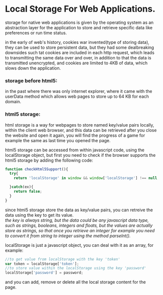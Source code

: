 # Local Storage For Web Applications.
storage for native web applications is given by the operating system as an abstraction layer for the application to store and retrieve specific data like preferences or run time status.<br>

in the early of web's history, cookies war invented(type of storing data), they can be used to store persistent data, but they had some dealbreaking downsides such tat cookies are included in each http request, which leads to transmitting the same data over and over, in addition to that the data is transmitted unencrypted, and cookies are limited to 4KB of data, which slows down the application.<br>

### storage before html5:
in the past where there was only internet explorer, where it came with the userData method which allows web pages to store up to 64 KB for each domain.


### html5 storage:
html storage is a way for webpages to store named key/value pairs locally, within the client web browser, and this data can be retrieved after you close the website and open it again, you will find the progress of a game for example the same as last time you opened the page.<br>

html5 storage can be accessed from within javascript code, using the localStorage object, but first you need to check if the browser supports the html5 storage by adding the following code:<br>

```javascript
function checkHtml5Support(){
  try{
    return 'localStorage' in window && window['localStorage'] !== null;

  }catch(ex){
    return false;
  }
}

```

since html5 storage store the data as key/value pairs, you can retreive the data using the key to get its value.<br>
*the key is always string, but the data could be any javascript data type, such as strings, booleans, integers and floats, but the values are actually store as strings, so that once you retrieve an integer for example you need to convert it from string to integer using the method parseInt().* <br>

localStorage is just a javascript object, you can deal with it as an array, for example:<br>
```javascript
//to get value from localStorage with the key 'token'
var token = localStorage['token'];
//to store value within the localStorage using the key 'password'
localStorage['password'] = password;
```

and you can add, remove or delete all the local storage content for the page.
